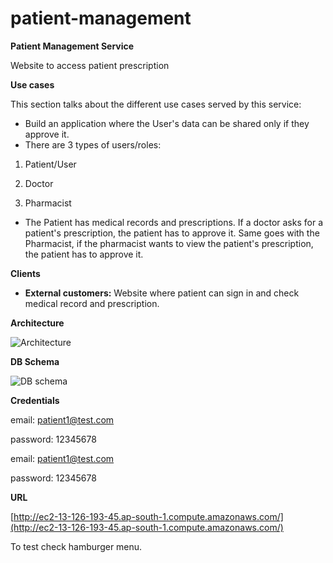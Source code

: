 # patient-management

**Patient Management Service**

Website to access patient prescription

**Use cases**

This section talks about the different use cases served by this service:

- Build an application where the User&#39;s data can be shared only if they approve it.
- There are 3 types of users/roles:

1.    Patient/User

2.    Doctor

3.    Pharmacist

- The Patient has medical records and prescriptions. If a doctor asks for a patient&#39;s prescription, the patient has to approve it. Same goes with the Pharmacist, if the pharmacist wants to view the patient&#39;s prescription, the patient has to approve it.

**Clients**

- **External customers:** Website where patient can sign in and check medical record and prescription.

**Architecture**

![Architecture](https://image.ibb.co/joicCG/Untitled_Diagram.png)

**DB Schema** 

![DB schema](https://preview.ibb.co/ige0XG/Screen_Shot_2018_01_02_at_1_07_07_AM.png)

**Credentials**

email: [patient1@test.com](mailto:&#39;patient1@test.com)

password: 12345678

email: [patient1@test.com](mailto:&#39;patient1@test.com)

password: 12345678

**URL**

[http://ec2-13-126-193-45.ap-south-1.compute.amazonaws.com/](http://ec2-13-126-193-45.ap-south-1.compute.amazonaws.com/)

To test check hamburger menu.
